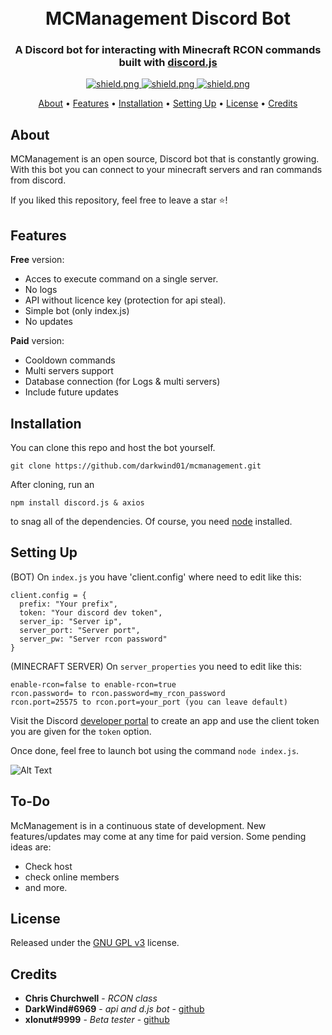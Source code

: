 <h1 align="center">
  <br>
  MCManagement Discord Bot
  <br>
</h1>

<h3 align=center>A Discord bot for interacting with Minecraft RCON commands built with <a href=https://github.com/discordjs/discord.js>discord.js</a></h3>


<div align=center>

  <a href="https://discord.gg/z553PjxyUM">
    <img src="https://discordapp.com/api/guilds/857648533201223750/widget.png?style=shield" alt="shield.png">
  </a>

  <a href="https://github.com/discordjs">
    <img src="https://img.shields.io/badge/discord.js-v12.3.1-blue.svg?logo=npm" alt="shield.png">
  </a>

  <a href="https://github.com/darkwind01/mcmanagement/blob/develop/LICENSE">
    <img src="https://img.shields.io/badge/license-GNU%20GPL%20v3-green" alt="shield.png">
  </a>

</div>

<p align="center">
  <a href="#about">About</a>
  •
  <a href="#features">Features</a>
  •
  <a href="#installation">Installation</a>
  •
  <a href="#setting-up">Setting Up</a>
  •
  <a href="#license">License</a>
  •
  <a href="#credits">Credits</a>
</p>

## About

MCManagement is an open source, Discord bot that is constantly growing. With this bot you can connect to your minecraft servers and ran commands from discord.

If you liked this repository, feel free to leave a star ⭐!

## Features

**Free** version:
  * Acces to execute command on a single server.
  * No logs
  * API without licence key (protection for api steal).
  * Simple bot (only index.js)
  * No updates

**Paid** version:
  * Cooldown commands
  * Multi servers support
  * Database connection (for Logs & multi servers)
  * Include future updates



## Installation

You can clone this repo and host the bot yourself.
```
git clone https://github.com/darkwind01/mcmanagement.git
```
After cloning, run an
```
npm install discord.js & axios
```
to snag all of the dependencies. Of course, you need [node](https://nodejs.org/en/) installed.
## Setting Up

(BOT) On `index.js` you have 'client.config' where need to edit like this:
```
client.config = {
  prefix: "Your prefix",
  token: "Your discord dev token",
  server_ip: "Server ip",
  server_port: "Server port",
  server_pw: "Server rcon password"
} 
```
(MINECRAFT SERVER)
On `server_properties` you need to edit like this:
```
enable-rcon=false to enable-rcon=true
rcon.password= to rcon.password=my_rcon_password
rcon.port=25575 to rcon.port=your_port (you can leave default)
```
Visit the Discord [developer portal](https://discordapp.com/developers/applications/) to create an app and use the client token you are given for the `token` option.

Once done, feel free to launch bot using the command `node index.js`.

![Alt Text](https://i.imgur.com/SLJCN6y.gif)

## To-Do

McManagement is in a continuous state of development. New features/updates may come at any time for paid version. Some pending ideas are:

  * Check host
  * check online members
  * and more.

## License

Released under the [GNU GPL v3](https://www.gnu.org/licenses/gpl-3.0.en.html) license.

## Credits

* **Chris Churchwell** - *RCON class*
* **DarkWind#6969** - *api and d.js bot* - [github](https://github.com/darkwind01)
* **xIonut#9999** - *Beta tester* - [github](https://github.com/xIonut)
